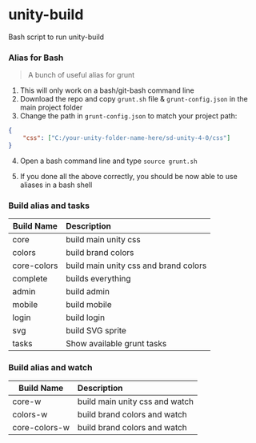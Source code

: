 # unity-build
Bash script to run unity-build

### Alias for Bash

> A bunch of useful alias for grunt

1. This will only work on a bash/git-bash command line
2. Download the  repo and copy ```grunt.sh``` file & ```grunt-config.json``` in the main project folder
3. Change the path in ```grunt-config.json``` to match your project path:
```json
{
    "css": ["C:/your-unity-folder-name-here/sd-unity-4-0/css"]
}
```
4. Open a bash command line and type ```source grunt.sh```

5. If you done all the above correctly, you should be now able to use aliases in a bash shell

### Build alias and tasks

| Build Name    | Description                            |
|---------------|:---------------------------------------|
| core          | build main unity css                   |
| colors        | build brand colors                     |
| core-colors   | build main unity css and brand colors  |
| complete      | builds everything                      |
| admin         | build admin                            |
| mobile        | build mobile                           |
| login         | build login                            |
| svg           | build SVG sprite                       |
| tasks         | Show available grunt tasks             |

### Build alias and watch

| Build Name    | Description                            |
|---------------|:---------------------------------------|
| core-w        | build main unity css and watch         |
| colors-w      | build brand colors and watch           |
| core-colors-w | build brand colors and watch           |




